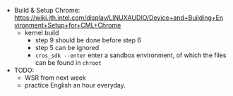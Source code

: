 * Build & Setup Chrome: <https://wiki.ith.intel.com/display/LINUXAUDIO/Device+and+Building+Environment+Setup+for+CML+Chrome>
  * kernel build
    * step 9 should be done before step 6
    * step 5 can be ignored
    * `cros_sdk --enter` enter a sandbox environment, of which the files can be found in `chroot`
* TODO:
  * WSR from next week
  * practice English an hour everyday.
